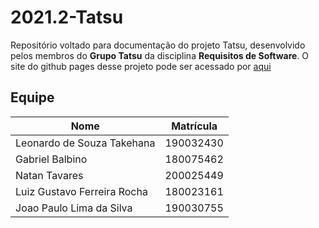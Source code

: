 # 2021.2-Tatsu
Repositório voltado para documentação do projeto Tatsu, desenvolvido pelos membros do **Grupo Tatsu** da disciplina **Requisitos de Software**. O site do github pages desse projeto pode ser acessado por [aqui](https://fgaunb-req-gm.github.io/2021.2-Tatsu/)

## Equipe
| Nome | Matrícula | 
| -    | -         | 
| Leonardo de Souza Takehana | 190032430 
| Gabriel Balbino | 180075462 | 
| Natan Tavares | 200025449 | 
| Luiz Gustavo Ferreira Rocha | 180023161 |
| Joao Paulo Lima da Silva | 190030755 
